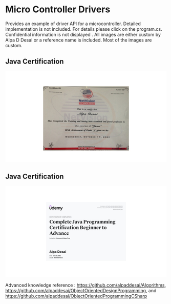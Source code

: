 # Micro Controller Drivers

Provides an example of driver API for a microcontroller. Detailed implementation is not included. For details please click on the program.cs. Confidential information is not displayed . All images are either custom by Alpa D Desai or a reference name is included. Most of the images are custom. 


## Java Certification
![image](Java.jpg)

## Java Certification 
![image](ProgramminginJava.jpg)

Advanced knowledge reference : https://github.com/alpaddesai/Algorithms, https://github.com/alpaddesai/ObjectOrientedDesignProgramming, and https://github.com/alpaddesai/ObjectOrientedProgrammingCSharp


